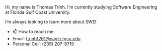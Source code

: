 Hi, my name is Thomas Trinh. 
I’m currently studying Software Engineering at Florida Gulf Coast University.

I’m always looking to learn more about SWE!

- 📫 How to reach me: 
- Email: ttrinh1261@eagle.fgcu.edu 
- Personal Cell: (239) 207-8719

